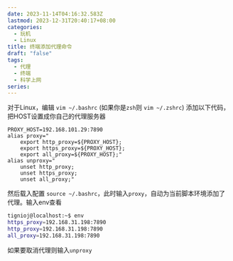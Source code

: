 ```yaml
---
date: 2023-11-14T04:16:32.583Z
lastmod: 2023-12-31T20:40:17+08:00
categories:
  - 玩机
  - Linux
title: 终端添加代理命令
draft: "false"
tags:
  - 代理
  - 终端
  - 科学上网
series: 
---
```

对于Linux，编辑 `vim ~/.bashrc` (如果你是`zsh`则 `vim ~/.zshrc`)
添加以下代码，把HOST设置成你自己的代理服务器
```shell
PROXY_HOST=192.168.101.29:7890
alias proxy="
    export http_proxy=${PROXY_HOST};
    export https_proxy=${PROXY_HOST};
    export all_proxy=${PROXY_HOST};"
alias unproxy="
    unset http_proxy;
    unset https_proxy;
    unset all_proxy;"
```

然后载入配置 `source ~/.bashrc`，此时输入`proxy`，自动为当前脚本环境添加了代理。输入env查看
```bash
tignioj@localhost:~$ env
https_proxy=192.168.31.198:7890
http_proxy=192.168.31.198:7890
all_proxy=192.168.31.198:7890
```
如果要取消代理则输入`unproxy`

